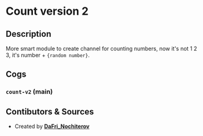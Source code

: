 # Count version 2

## Description

More smart module to create channel for counting numbers, now it's not 1 2 3, it's number + `{random number}`.

## Cogs

### `count-v2` (**main**)

## Contibutors & Sources

- Created by **[DaFri_Nochiterov](https://gitlab.com/dafri-nochiterov)**